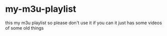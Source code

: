 # my-m3u-playlist
this my m3u playlist so please don't use it if you can it just has some videos of some old things
